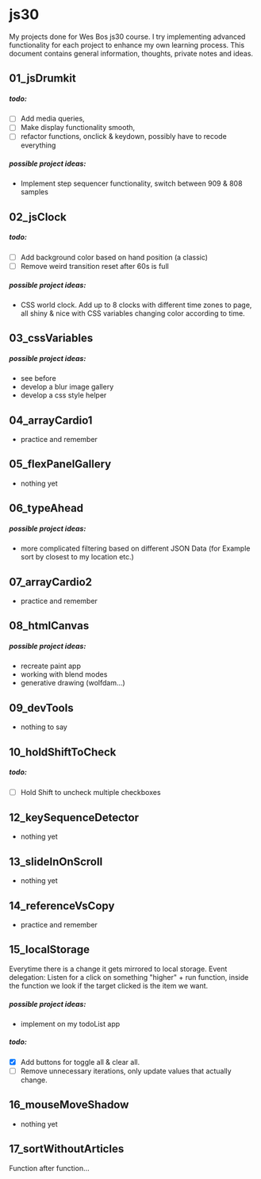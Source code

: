 # js30
My projects done for Wes Bos js30 course. I try implementing advanced functionality for each project to enhance my own learning process. This document contains general information, thoughts, private notes and ideas.
## 01_jsDrumkit
##### todo:
- [ ] Add media queries,
- [ ] Make display functionality smooth,
- [ ] refactor functions, onclick & keydown, possibly have to recode everything
##### possible project ideas:
- Implement step sequencer functionality, switch between 909 & 808 samples
## 02_jsClock
##### todo:
- [ ] Add background color based on hand position (a classic)
- [ ] Remove weird transition reset after 60s is full
##### possible project ideas:
- CSS world clock. Add up to 8 clocks with different time zones to page, all shiny & nice with CSS variables changing color according to time.
## 03_cssVariables
##### possible project ideas:
* see before
* develop a blur image gallery
* develop a css style helper
## 04_arrayCardio1
- practice and remember
## 05_flexPanelGallery
- nothing yet
## 06_typeAhead
##### possible project ideas:
- more complicated filtering based on different JSON Data (for Example sort by closest to my location etc.)
## 07_arrayCardio2
- practice and remember
## 08_htmlCanvas
##### possible project ideas:
- recreate paint app
- working with blend modes
- generative drawing (wolfdam...)
## 09_devTools
- nothing to say
## 10_holdShiftToCheck
##### todo:
- [ ] Hold Shift to uncheck multiple checkboxes
## 12_keySequenceDetector
- nothing yet
## 13_slideInOnScroll
- nothing yet
## 14_referenceVsCopy
- practice and remember
## 15_localStorage
Everytime there is a change it gets mirrored to local storage.
Event delegation: Listen for a click on something "higher" + run function, inside the function we look if the target clicked is the item we want.
##### possible project ideas:
- implement on my todoList app
##### todo:
- [x] Add buttons for toggle all & clear all.
- [ ] Remove unnecessary iterations, only update values that actually change.
## 16_mouseMoveShadow
- nothing yet
## 17_sortWithoutArticles
Function after function…

